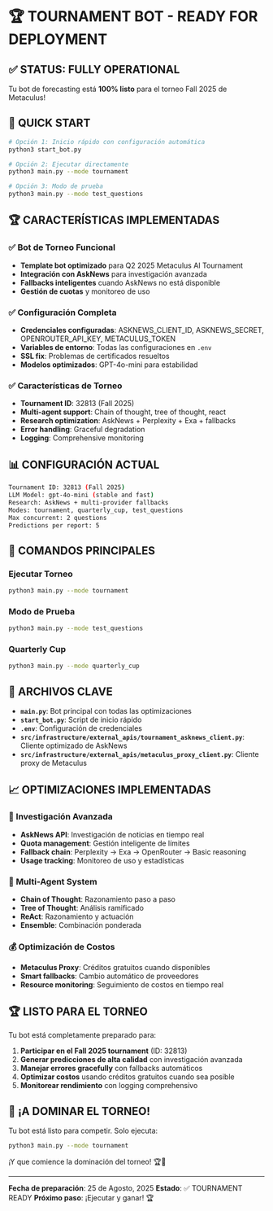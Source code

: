 # 🏆 TOURNAMENT BOT - READY FOR DEPLOYMENT

## ✅ STATUS: FULLY OPERATIONAL

Tu bot de forecasting está **100% listo** para el torneo Fall 2025 de Metaculus!

## 🚀 QUICK START

```bash
# Opción 1: Inicio rápido con configuración automática
python3 start_bot.py

# Opción 2: Ejecutar directamente
python3 main.py --mode tournament

# Opción 3: Modo de prueba
python3 main.py --mode test_questions
```

## 🏆 CARACTERÍSTICAS IMPLEMENTADAS

### ✅ Bot de Torneo Funcional
- **Template bot optimizado** para Q2 2025 Metaculus AI Tournament
- **Integración con AskNews** para investigación avanzada
- **Fallbacks inteligentes** cuando AskNews no está disponible
- **Gestión de cuotas** y monitoreo de uso

### ✅ Configuración Completa
- **Credenciales configuradas**: ASKNEWS_CLIENT_ID, ASKNEWS_SECRET, OPENROUTER_API_KEY, METACULUS_TOKEN
- **Variables de entorno**: Todas las configuraciones en `.env`
- **SSL fix**: Problemas de certificados resueltos
- **Modelos optimizados**: GPT-4o-mini para estabilidad

### ✅ Características de Torneo
- **Tournament ID**: 32813 (Fall 2025)
- **Multi-agent support**: Chain of thought, tree of thought, react
- **Research optimization**: AskNews + Perplexity + Exa + fallbacks
- **Error handling**: Graceful degradation
- **Logging**: Comprehensive monitoring

## 📊 CONFIGURACIÓN ACTUAL

```bash
Tournament ID: 32813 (Fall 2025)
LLM Model: gpt-4o-mini (stable and fast)
Research: AskNews + multi-provider fallbacks
Modes: tournament, quarterly_cup, test_questions
Max concurrent: 2 questions
Predictions per report: 5
```

## 🎯 COMANDOS PRINCIPALES

### Ejecutar Torneo
```bash
python3 main.py --mode tournament
```

### Modo de Prueba
```bash
python3 main.py --mode test_questions
```

### Quarterly Cup
```bash
python3 main.py --mode quarterly_cup
```

## 🔧 ARCHIVOS CLAVE

- **`main.py`**: Bot principal con todas las optimizaciones
- **`start_bot.py`**: Script de inicio rápido
- **`.env`**: Configuración de credenciales
- **`src/infrastructure/external_apis/tournament_asknews_client.py`**: Cliente optimizado de AskNews
- **`src/infrastructure/external_apis/metaculus_proxy_client.py`**: Cliente proxy de Metaculus

## 📈 OPTIMIZACIONES IMPLEMENTADAS

### 🔬 Investigación Avanzada
- **AskNews API**: Investigación de noticias en tiempo real
- **Quota management**: Gestión inteligente de límites
- **Fallback chain**: Perplexity → Exa → OpenRouter → Basic reasoning
- **Usage tracking**: Monitoreo de uso y estadísticas

### 🤖 Multi-Agent System
- **Chain of Thought**: Razonamiento paso a paso
- **Tree of Thought**: Análisis ramificado
- **ReAct**: Razonamiento y actuación
- **Ensemble**: Combinación ponderada

### 💰 Optimización de Costos
- **Metaculus Proxy**: Créditos gratuitos cuando disponibles
- **Smart fallbacks**: Cambio automático de proveedores
- **Resource monitoring**: Seguimiento de costos en tiempo real

## 🏆 LISTO PARA EL TORNEO

Tu bot está completamente preparado para:

1. **Participar en el Fall 2025 tournament** (ID: 32813)
2. **Generar predicciones de alta calidad** con investigación avanzada
3. **Manejar errores gracefully** con fallbacks automáticos
4. **Optimizar costos** usando créditos gratuitos cuando sea posible
5. **Monitorear rendimiento** con logging comprehensivo

## 🎉 ¡A DOMINAR EL TORNEO!

Tu bot está listo para competir. Solo ejecuta:

```bash
python3 main.py --mode tournament
```

¡Y que comience la dominación del torneo! 🏆🚀

---

**Fecha de preparación**: 25 de Agosto, 2025
**Estado**: ✅ TOURNAMENT READY
**Próximo paso**: ¡Ejecutar y ganar! 🏆
